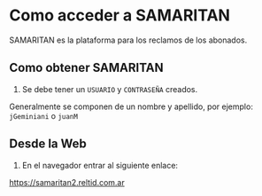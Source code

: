 # Como acceder a SAMARITAN 

SAMARITAN es la plataforma para los reclamos de los abonados.

## Como obtener SAMARITAN

1. Se debe tener un `USUARIO` y `CONTRASEÑA` creados.

Generalmente se componen de un nombre y apellido, por ejemplo:
`jGeminiani` o `juanM`

## Desde la Web
1. En el navegador entrar al siguiente enlace:

https://samaritan2.reltid.com.ar
